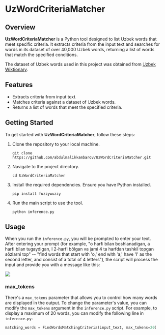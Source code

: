 # UzWordCriteriaMatcher

## Overview

**UzWordCriteriaMatcher** is a Python tool designed to list Uzbek words that meet specific criteria. It extracts criteria from the input text and searches for words in its dataset of over 40,000 Uzbek words, returning a list of words that match the specified conditions.

The dataset of Uzbek words used in this project was obtained from [Uzbek Wiktionary](https://uz.wiktionary.org/wiki/Turkum:O%CA%BBzbek_tili).

## Features

- Extracts criteria from input text.
- Matches criteria against a dataset of Uzbek words.
- Returns a list of words that meet the specified criteria.

## Getting Started

To get started with **UzWordCriteriaMatcher**, follow these steps:

1. Clone the repository to your local machine.

   ```shell
   git clone https://github.com/abdulmalikkambarov/UzWordCriteriaMatcher.git

2. Navigate to the project directory.

   ```shell
   cd UzWordCriteriaMatcher

3. Install the required dependencies. Ensure you have Python installed.

   ```shell
   pip install fuzzywuzzy

4. Run the main script to use the tool.

   ```shell
   python inference.py

## Usage

When you run the `inference.py`, you will be prompted to enter your text. After entering your prompt (for example, "o harfi bilan boshlanadigan, a harfi bilan tugaydigan, l 2-harfi bõlgan va jami 4 ta harfdan tashkil topgan sõzlarni top" -- "find words that start with 'o,' end with 'a,' have 'l' as the second letter, and consist of a total of 4 letters"), the script will process the input and provide you with a message like this:

![](./images/example.png)

### max_tokens

There's a `max_tokens` parameter that allows you to control how many words are displayed in the output. To change the parameter's value, you can modify the `max_tokens` argument in the `inference.py` script. For example, to display a maximum of 20 words, you can modify the following line in `inference.py`:

```python
matching_words = FindWordsMatchingCriteria(input_text, max_tokens=20)
